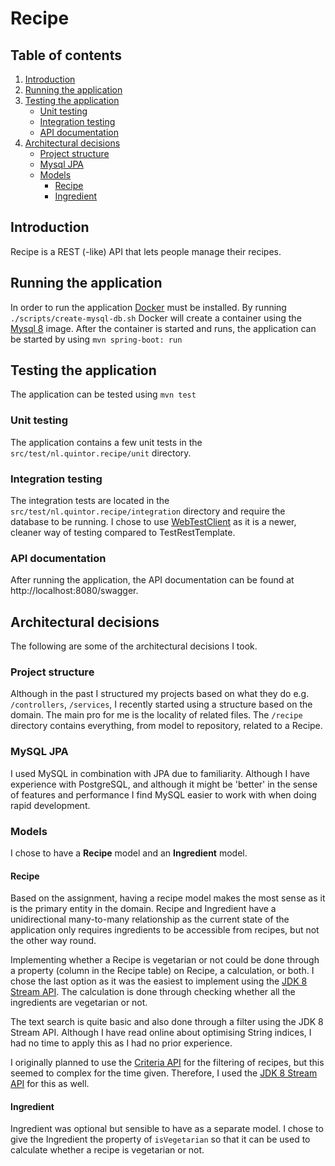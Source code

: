 # Recipe

## Table of contents
1. [Introduction](#introduction)
2. [Running the application](#running-the-application)
3. [Testing the application](#testing-the-application)
   - [Unit testing](#unit-testing)
   - [Integration testing](#integration-testing)
   - [API documentation](#api-documentation)
4. [Architectural decisions](#architectural-decisions)
   - [Project structure](#project-structure)
   - [Mysql JPA](#mysql-jpa)
   - [Models](#models)
     - [Recipe](#recipe)
     - [Ingredient](#ingredient)

## Introduction
Recipe is a REST (-like) API that lets people manage their recipes.

## Running the application
In order to run the application [Docker](https://www.docker.com/) must be installed. 
By running `./scripts/create-mysql-db.sh` Docker will create a container using the [Mysql 8](https://hub.docker.com/_/mysql) image.
After the container is started and runs, the application can be started by using `mvn spring-boot: run`

## Testing the application
The application can be tested using `mvn test`

### Unit testing
The application contains a few unit tests in the `src/test/nl.quintor.recipe/unit` directory.

### Integration testing
The integration tests are located in the `src/test/nl.quintor.recipe/integration` directory and require the database to be running.
I chose to use [WebTestClient](https://docs.spring.io/spring-framework/reference/testing/webtestclient.html) as it is a newer, cleaner way of testing compared to TestRestTemplate.

### API documentation
After running the application, the API documentation can be found at http://localhost:8080/swagger.

## Architectural decisions
The following are some of the architectural decisions I took.

### Project structure
Although in the past I structured my projects based on what they do e.g. `/controllers`, `/services`, 
I recently started using a structure based on the domain. The main pro for me is the locality of related files.
The `/recipe` directory contains everything, from model to repository, related to a Recipe. 

### MySQL JPA
I used MySQL in combination with JPA due to familiarity. Although I have experience with PostgreSQL, and although
it might be 'better' in the sense of features and performance
I find MySQL easier to work with when doing rapid development.

### Models
I chose to have a **Recipe** model and an **Ingredient** model. 

#### Recipe
Based on the assignment, having a recipe model makes the most sense as it is the primary entity in the domain.
Recipe and Ingredient have a unidirectional many-to-many relationship as the current state of the application only requires
ingredients to be accessible from recipes, but not the other way round.

Implementing whether a Recipe is vegetarian or not could be done through a property (column in the Recipe table) on Recipe, a calculation, or both.
I chose the last option as it was the easiest to implement using 
the [JDK 8 Stream API](https://docs.oracle.com/javase%2F8%2Fdocs%2Fapi%2F%2F/java/util/stream/Stream.html). 
The calculation is done through checking whether all the ingredients are vegetarian or not.

The text search is quite basic and also done through a filter using the JDK 8 Stream API. Although I have read online about optimising String indices, I had no time to apply this as I had no prior experience.

I originally planned to use the [Criteria API](https://docs.oracle.com/cd/E19226-01/820-7627/gjitv/index.html) 
for the filtering of recipes, but this seemed to complex for the time given. Therefore, I used the [JDK 8 Stream API](https://docs.oracle.com/javase%2F8%2Fdocs%2Fapi%2F%2F/java/util/stream/Stream.html) for this as well.

#### Ingredient
Ingredient was optional but sensible to have as a separate model. I chose to give the Ingredient the property of `isVegetarian` so that it can be used to
calculate whether a recipe is vegetarian or not.


